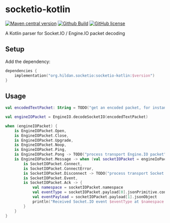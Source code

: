 # socketio-kotlin

[![Maven central version](https://img.shields.io/maven-central/v/org.hildan.socketio/socketio-kotlin.svg)](https://search.maven.org/artifact/org.hildan.socketio/socketio-kotlin)
[![Github Build](https://img.shields.io/github/actions/workflow/status/joffrey-bion/socketio-kotlin/build.yml?branch=main&logo=github)](https://github.com/joffrey-bion/socketio-kotlin/actions/workflows/build.yml)
[![GitHub license](https://img.shields.io/badge/license-MIT-blue.svg)](https://github.com/joffrey-bion/socketio-kotlin/blob/main/LICENSE)

A Kotlin parser for Socket.IO / Engine.IO packet decoding 

## Setup

Add the dependency:

```kotlin
dependencies {
    implementation("org.hildan.socketio:socketio-kotlin:$version")
}
```

## Usage

```kotlin
val encodedTextPacket: String = TODO("get an encoded packet, for instance a web socket frame body")

val engineIOPacket = EngineIO.decodeSocketIO(encodedTextPacket)

when (engineIOPacket) {
    is EngineIOPacket.Open,
    is EngineIOPacket.Close,
    is EngineIOPacket.Upgrade,
    is EngineIOPacket.Noop,
    is EngineIOPacket.Ping,
    is EngineIOPacket.Pong -> TODO("process transport Engine.IO packet")
    is EngineIOPacket.Message -> when (val socketIOPacket = engineIoPacket.payload) {
        is SocketIOPacket.Connect,
        is SocketIOPacket.ConnectError,
        is SocketIOPacket.Disconnect -> TODO("process transport Socket.IO packet")
        is SocketIOPacket.Event,
        is SocketIOPacket.Ack -> {
            val namespace = socketIOPacket.namespace
            val eventType = socketIOPacket.payload[0].jsonPrimitive.content
            val eventPayload = socketIOPacket.payload[1].jsonObject
            println("Received Socket.IO event $eventType at $namespace: $eventPayload")
        }
    }
}
```